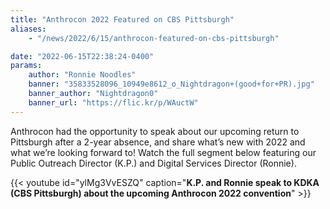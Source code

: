 ```yaml
---
title: "Anthrocon 2022 Featured on CBS Pittsburgh"
aliases:
    - "/news/2022/6/15/anthrocon-featured-on-cbs-pittsburgh"

date: "2022-06-15T22:38:24-0400"
params:
    author: "Ronnie Noodles"
    banner: "35833528096_10949e8612_o_Nightdragon+(good+for+PR).jpg"
    banner_author: "Nightdragon0"
    banner_url: "https://flic.kr/p/WAuctW"
---
```


Anthrocon had the opportunity to speak about our upcoming return to Pittsburgh after a 2-year absence, and share what’s new with 2022 and what we’re looking forward to! Watch the full segment below featuring our Public Outreach Director (K.P.) and Digital Services Director (Ronnie).

{{< youtube id="ylMg3VvESZQ" caption="**K.P. and Ronnie speak to KDKA (CBS Pittsburgh) about the upcoming Anthrocon 2022 convention**" >}}
